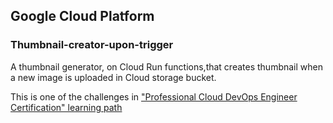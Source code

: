## Google Cloud Platform 
### Thumbnail-creator-upon-trigger
A thumbnail generator, on Cloud Run functions,that creates thumbnail when a new image is uploaded in Cloud storage bucket.

This is one of the challenges in ["Professional Cloud DevOps Engineer Certification" learning path](https://partner.cloudskillsboost.google/paths/83/course_templates/637/labs/526677)
